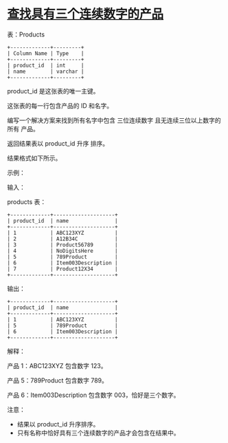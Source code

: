 #  [查找具有三个连续数字的产品](https://leetcode.cn/problems/find-products-with-three-consecutive-digits)

表：Products
```
+-------------+---------+
| Column Name | Type    |
+-------------+---------+
| product_id  | int     |
| name        | varchar |
+-------------+---------+
```
product_id 是这张表的唯一主键。

这张表的每一行包含产品的 ID 和名字。

编写一个解决方案来找到所有名字中包含 三位连续数字 且无连续三位以上数字的所有 产品。

返回结果表以 product_id 升序 排序。

结果格式如下所示。

 

示例：

输入：

products 表：
```
+-------------+--------------------+
| product_id  | name               |
+-------------+--------------------+
| 1           | ABC123XYZ          |
| 2           | A12B34C            |
| 3           | Product56789       |
| 4           | NoDigitsHere       |
| 5           | 789Product         |
| 6           | Item003Description |
| 7           | Product12X34       |
+-------------+--------------------+
```
输出：
```
+-------------+--------------------+
| product_id  | name               |
+-------------+--------------------+
| 1           | ABC123XYZ          |
| 5           | 789Product         |
| 6           | Item003Description |
+-------------+--------------------+
```
解释：

产品 1：ABC123XYZ 包含数字 123。

产品 5：789Product 包含数字 789。

产品 6：Item003Description 包含数字 003，恰好是三个数字。

注意：

- 结果以 product_id 升序排序。
- 只有名称中恰好具有三个连续数字的产品才会包含在结果中。